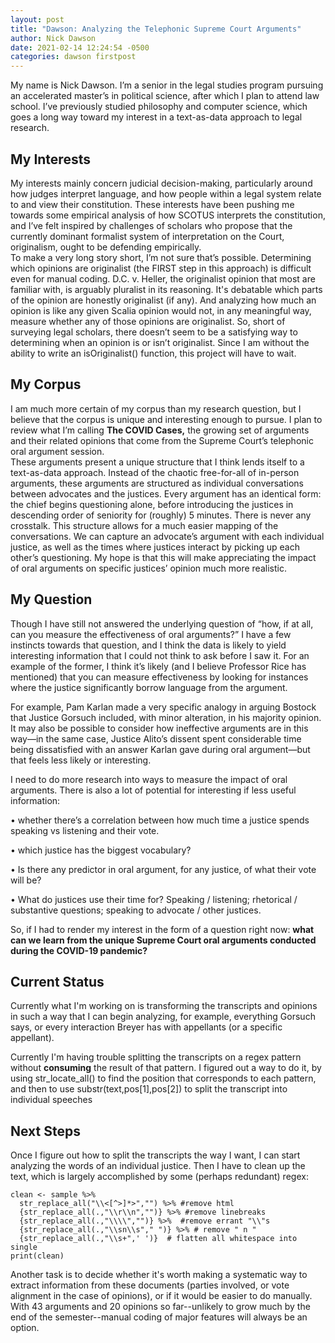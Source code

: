 ```yaml
---
layout: post
title: "Dawson: Analyzing the Telephonic Supreme Court Arguments"
author: Nick Dawson
date: 2021-02-14 12:24:54 -0500
categories: dawson firstpost
---
```


My name is Nick Dawson. I’m a senior in the legal studies program pursuing an accelerated master’s in political science, after which I plan to attend law school. I’ve previously studied philosophy and computer science, which goes a long way toward my interest in a text-as-data approach to legal research.

## My Interests
My interests mainly concern judicial decision-making, particularly around how judges interpret language, and how people within a legal system relate to and view their constitution. These interests have been pushing me towards some empirical analysis of how SCOTUS interprets the constitution, and I’ve felt inspired by challenges of scholars who propose that the currently dominant formalist system of interpretation on the Court, originalism, ought to be defending empirically.    
To make a very long story short, I’m not sure that’s possible. Determining which opinions are originalist (the FIRST step in this approach) is difficult even for manual coding. D.C. v. Heller, the originalist opinion that most are familiar with, is arguably pluralist in its reasoning. It's debatable which parts of the opinion are honestly originalist (if any). And analyzing how much an opinion is like any given Scalia opinion would not, in any meaningful way, measure whether any of those opinions are originalist. So, short of surveying legal scholars, there doesn’t seem to be a satisfying way to determining when an opinion is or isn’t originalist. Since I am without the ability to write an isOriginalist() function, this project will have to wait.

## My Corpus
I am much more certain of my corpus than my research question, but I believe that the corpus is unique and interesting enough to pursue. I plan to review what I’m calling **The COVID Cases,** the growing set of arguments and their related opinions that come from the Supreme Court’s telephonic oral argument session.  
These arguments present a unique structure that I think lends itself to a text-as-data approach. Instead of the chaotic free-for-all of in-person arguments, these arguments are structured as individual conversations between advocates and the justices. Every argument has an identical form: the chief begins questioning alone, before introducing the justices in descending order of seniority for (roughly) 5 minutes. There is never any crosstalk. This structure allows for a much easier mapping of the conversations. We can capture an advocate’s argument with each individual justice, as well as the times where justices interact by picking up each other’s questioning. My hope is that this will make appreciating the impact of oral arguments on specific justices’ opinion much more realistic.

## My Question
Though I have still not answered the underlying question of “how, if at all, can you measure the effectiveness of oral arguments?” I have a few instincts towards that question, and I think the data is likely to yield interesting information that I could not think to ask before I saw it. For an example of the former, I think it’s likely (and I believe Professor Rice has mentioned) that you can measure effectiveness by looking for instances where the justice significantly borrow language from the argument.

  For example, Pam Karlan made a very specific analogy in arguing Bostock that Justice Gorsuch included, with minor alteration, in his majority opinion. It may also be possible to consider how ineffective arguments are in this way—in the same case, Justice Alito’s dissent spent considerable time being dissatisfied with an answer Karlan gave during oral argument—but that feels less likely or interesting. 

I need to do more research into ways to measure the impact of oral arguments.
There is also a lot of potential for interesting if less useful information:

•	whether there’s a correlation between how much time a justice spends speaking vs listening and their vote.

•	which justice has the biggest vocabulary?

•	Is there any predictor in oral argument, for any justice, of what their vote will be? 

•	What do justices use their time for? Speaking / listening; rhetorical / substantive questions; speaking to advocate / other justices.

So, if I had to render my interest in the form of a question right now: **what can we learn from the unique Supreme Court oral arguments conducted during the COVID-19 pandemic?**

## Current Status

Currently what I'm working on is transforming the transcripts and opinions in such a way that I can begin analyzing, for example, everything Gorsuch says, or every interaction Breyer has with appellants (or a specific appellant).

Currently I'm having trouble splitting the transcripts on a regex pattern without **consuming** the result of that pattern.
I figured out a way to do it, by using str_locate_all() to find the position that corresponds to each pattern, and then to use substr(text,pos[1],pos[2]) to split the transcript into individual speeches

## Next Steps

Once I figure out how to split the transcripts the way I want, I can start analyzing the words of an individual justice. Then I have to clean up the text, which is largely accomplished by some (perhaps redundant) regex:

```{r eval=FALSE}
clean <- sample %>%
  str_replace_all("\\<[^>]*>","") %>% #remove html
  {str_replace_all(.,"\\r\\n","")} %>% #remove linebreaks
  {str_replace_all(.,"\\\\","")} %>%  #remove errant "\\"s
  {str_replace_all(.,"\\sn\\s"," ")} %>% # remove " n "
  {str_replace_all(.,"\\s+",' ')}  # flatten all whitespace into single
print(clean)
```

Another task is to decide whether it's worth making a systematic way to extract information from these documents (parties involved, or vote alignment in the case of opinions), or if it would be easier to do manually. With 43 arguments and 20 opinions so far--unlikely to grow much by the end of the semester--manual coding of major features will always be an option.
